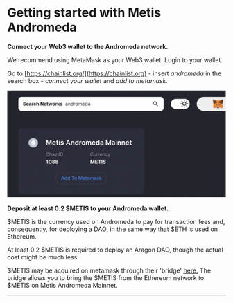 # Getting started with Metis Andromeda

**Connect your Web3 wallet to the Andromeda network.**

We recommend using MetaMask as your Web3 wallet. Login to your wallet.&#x20;

Go to [https://chainlist.org/](https://chainlist.org) - insert _andromeda_ in the search box - _connect your wallet_ and _add to metamask._ &#x20;

![](<../../../.gitbook/assets/Schermata 2022-01-26 alle 23.03.43.png>)

**Deposit at least 0.2 $METIS to your Andromeda wallet.**

$METIS is the currency used on Andromeda to pay for transaction fees and, consequently, for deploying a DAO, in the same way that $ETH is used on Ethereum.

At least 0.2 $METIS is required to deploy an Aragon DAO, though the actual cost might be much less.

$METIS may be acquired on metamask through their 'bridge' [here.](https://bridge.metis.io/home) The bridge allows you to bring the $METIS from the Ethereum network to $METIS on Metis Andromeda Mainnet.

****
